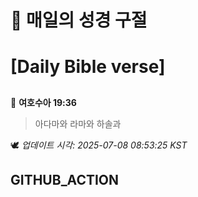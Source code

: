 # 🙏 매일의 성경 구절
# [Daily Bible verse]
##
<!-- START_BIBLE_VERSE -->
📖 **여호수아 19:36**
> 아다마와 라마와 하솔과

🕊️ _업데이트 시각: 2025-07-08 08:53:25 KST_
  <!-- END_BIBLE_VERSE -->
## GITHUB_ACTION

